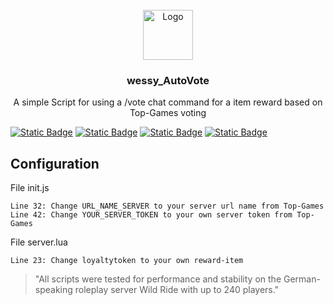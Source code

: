 <!-- PROJECT LOGO -->
<br />
<div align="center">
  <a href="https://github.com/othneildrew/Best-README-Template">
    <img src="https://www.wrrp.de/wp-content/uploads/2022/10/wildrideheaderlogo.png" alt="Logo" width="80" height="80">
  </a>

  <h3 align="center">wessy_<strong>AutoVote</strong></h3>

  <p align="center">
    A simple Script for using a /vote chat command for a item reward based on Top-Games voting
  </p>
</div>

<a href="https://redm.net/">![Static Badge](https://img.shields.io/badge/Game-RedM-red)</a>
<a href="https://github.com/VORPCORE">![Static Badge](https://img.shields.io/badge/Framework-VORP-blue)</a>
<a href="https://discord.gg/9e8G6Ndkvs">![Static Badge](https://img.shields.io/badge/Support-DISORD-orange)</a>
<a href="#">![Static Badge](https://img.shields.io/badge/Requirement-vorp_core%2Cvorp_character%2Cvorp_inventory-white)</a>

## Configuration
File init.js
```
Line 32: Change URL_NAME_SERVER to your server url name from Top-Games
Line 42: Change YOUR_SERVER_TOKEN to your own server token from Top-Games
```
File server.lua
```
Line 23: Change loyaltytoken to your own reward-item
```

> "All scripts were tested for performance and stability on the German-speaking roleplay server Wild Ride with up to 240 players."
